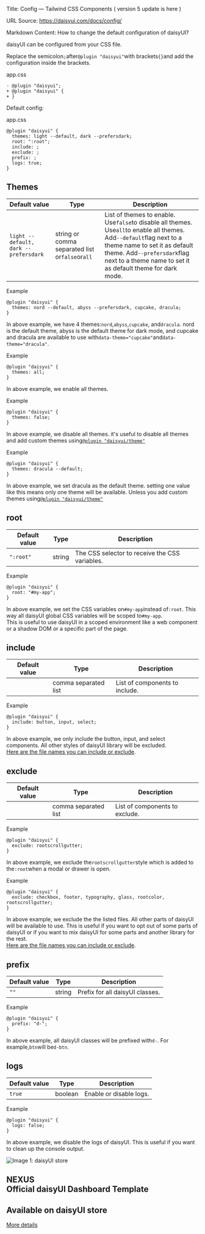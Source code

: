 Title: Config — Tailwind CSS Components ( version 5 update is here )

URL Source: https://daisyui.com/docs/config/

Markdown Content:
How to change the default configuration of daisyUI?

daisyUI can be configured from your CSS file.

Replace the semicolon`;`after`@plugin "daisyui"`with brackets`{}`and add the configuration inside the brackets.

app.css

```
- @plugin "daisyui";
+ @plugin "daisyui" {
+ }
```

Default config:

app.css

```
@plugin "daisyui" {
  themes: light --default, dark --prefersdark;
  root: ":root";
  include: ;
  exclude: ;
  prefix: ;
  logs: true;
}
```

[](https://daisyui.com/docs/config/#themes)Themes
-------------------------------------------------

| Default value | Type | Description |
| --- | --- | --- |
| `light --default, dark --prefersdark` | string or comma separated list or`false`or`all` | List of themes to enable. Use`false`to disable all themes. Use`all`to enable all themes. Add`--default`flag next to a theme name to set it as default theme. Add`--prefersdark`flag next to a theme name to set it as default theme for dark mode. |

Example

```
@plugin "daisyui" {
  themes: nord --default, abyss --prefersdark, cupcake, dracula;
}
```

In above example, we have 4 themes:`nord`,`abyss`,`cupcake`, and`dracula`. nord is the default theme, abyss is the default theme for dark mode, and cupcake and dracula are available to use with`data-theme="cupcake"`and`data-theme="dracula"`.

Example

```
@plugin "daisyui" {
  themes: all;
}
```

In above example, we enable all themes.

Example

```
@plugin "daisyui" {
  themes: false;
}
```

In above example, we disable all themes. it's useful to disable all themes and add custom themes using[`@plugin "daisyui/theme"`](https://daisyui.com/docs/themes/#how-to-add-a-new-custom-theme)

Example

```
@plugin "daisyui" {
  themes: dracula --default;
}
```

In above example, we set dracula as the default theme. setting one value like this means only one theme will be available. Unless you add custom themes using[`@plugin "daisyui/theme"`](https://daisyui.com/docs/themes/#how-to-add-a-new-custom-theme)

[](https://daisyui.com/docs/config/#root)root
---------------------------------------------

| Default value | Type | Description |
| --- | --- | --- |
| `":root"` | string | The CSS selector to receive the CSS variables. |

Example

```
@plugin "daisyui" {
  root: "#my-app";
}
```

In above example, we set the CSS variables on`#my-app`instead of`:root`. This way all daisyUI global CSS variables will be scoped to`#my-app`.  
This is useful to use daisyUI in a scoped environment like a web component or a shadow DOM or a specific part of the page.

[](https://daisyui.com/docs/config/#include)include
---------------------------------------------------

| Default value | Type | Description |
| --- | --- | --- |
|  | comma separated list | List of components to include. |

Example

```
@plugin "daisyui" {
  include: button, input, select;
}
```

In above example, we only include the button, input, and select components. All other styles of daisyUI library will be excluded.  
[Here are the file names you can include or exclude](https://github.com/saadeghi/daisyui/tree/master/packages/daisyui/src).

[](https://daisyui.com/docs/config/#exclude)exclude
---------------------------------------------------

| Default value | Type | Description |
| --- | --- | --- |
|  | comma separated list | List of components to exclude. |

Example

```
@plugin "daisyui" {
  exclude: rootscrollgutter;
}
```

In above example, we exclude the`rootscrollgutter`style which is added to the`:root`when a modal or drawer is open.

Example

```
@plugin "daisyui" {
  exclude: checkbox, footer, typography, glass, rootcolor, rootscrollgutter;
}
```

In above example, we exclude the the listed files. All other parts of daisyUI will be available to use. This is useful if you want to opt out of some parts of daisyUI or if you want to mix daisyUI for some parts and another library for the rest.  
[Here are the file names you can include or exclude](https://github.com/saadeghi/daisyui/tree/master/packages/daisyui/src).

[](https://daisyui.com/docs/config/#prefix)prefix
-------------------------------------------------

| Default value | Type | Description |
| --- | --- | --- |
| `""` | string | Prefix for all daisyUI classes. |

Example

```
@plugin "daisyui" {
  prefix: "d-";
}
```

In above example, all daisyUI classes will be prefixed with`d-`. For example,`btn`will be`d-btn`.

[](https://daisyui.com/docs/config/#logs)logs
---------------------------------------------

| Default value | Type | Description |
| --- | --- | --- |
| `true` | boolean | Enable or disable logs. |

Example

```
@plugin "daisyui" {
  logs: false;
}
```

In above example, we disable the logs of daisyUI. This is useful if you want to clean up the console output.

![Image 1: daisyUI store](https://img.daisyui.com/images/store/nexus.webp)

NEXUS  
Official daisyUI Dashboard Template
-------------------------------------------

Available on daisyUI store
--------------------------

[More details](https://daisyui.com/store)
